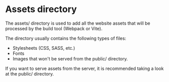 # Assets directory
The assets/ directory is used to add all the website assets that will be processed by the build tool (Webpack or Vite).

The directory usually contains the following types of files:

- Stylesheets (CSS, SASS, etc.)
- Fonts
- Images that won't be served from the public/ directory.

If you want to serve assets from the server, it is recommended taking a look at the public/ directory.
